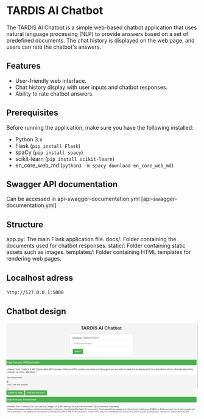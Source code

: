 # TARDIS AI Chatbot

The TARDIS AI Chatbot is a simple web-based chatbot application that uses natural language processing (NLP) to provide answers based on a set of predefined documents. The chat history is displayed on the web page, and users can rate the chatbot's answers.

## Features

- User-friendly web interface.
- Chat history display with user inputs and chatbot responses.
- Ability to rate chatbot answers.

## Prerequisites

Before running the application, make sure you have the following installed:

- Python 3.x
- Flask (`pip install Flask`)
- spaCy (`pip install spacy`)
- scikit-learn (`pip install scikit-learn`)
- en_core_web_md (`python3 -m spacy download en_core_web_md`)

## Swagger API documentation
Can be accessed in api-swagger-documentation.yml [api-swagger-documentation.yml]

## Structure

app.py: The main Flask application file.
docs/: Folder containing the documents used for chatbot responses.
static/: Folder containing static assets such as images.
templates/: Folder containing HTML templates for rendering web pages.

## Localhost adress
```bash
http://127.0.0.1:5000
```
## Chatbot design

![Design](TardisDesign.png)
